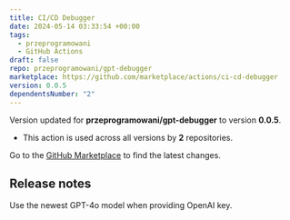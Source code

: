 ```yaml
---
title: CI/CD Debugger
date: 2024-05-14 03:33:54 +00:00
tags:
  - przeprogramowani
  - GitHub Actions
draft: false
repo: przeprogramowani/gpt-debugger
marketplace: https://github.com/marketplace/actions/ci-cd-debugger
version: 0.0.5
dependentsNumber: "2"
---
```



Version updated for **przeprogramowani/gpt-debugger** to version **0.0.5**.
- This action is used across all versions by **2** repositories.

Go to the [GitHub Marketplace](https://github.com/marketplace/actions/ci-cd-debugger) to find the latest changes.

## Release notes

Use the newest GPT-4o model when providing OpenAI key.

